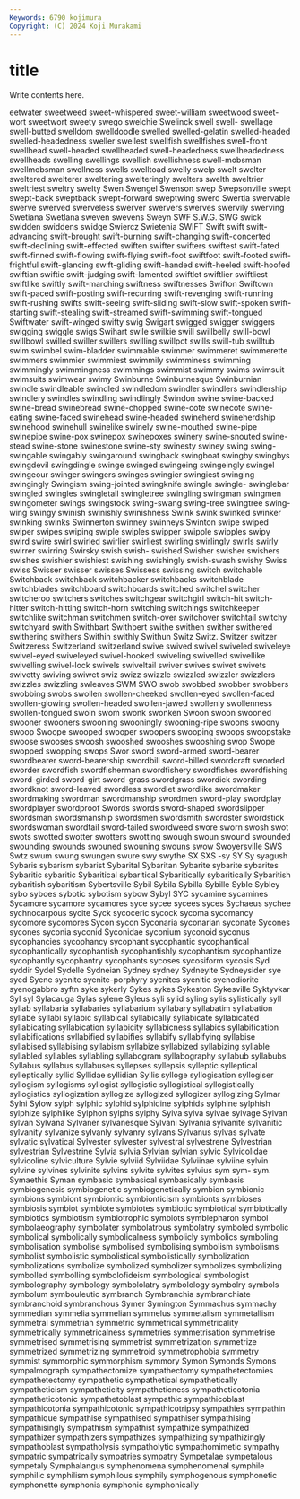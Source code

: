 ```yaml
---
Keywords: 6790 kojimura
Copyright: (C) 2024 Koji Murakami
---
```


# title

Write contents here.



eetwater sweetweed
sweet-whispered sweet-william sweetwood sweet-wort sweetwort sweety swego swelchie Swelinck swell
swell- swellage swell-butted swelldom swelldoodle swelled swelled-gelatin swelled-headed swelled-headedness sweller
swellest swellfish swellfishes swell-front swellhead swell-headed swellheaded swell-headedness swellheadedness swellheads
swelling swellings swellish swellishness swell-mobsman swellmobsman swellness swells swelltoad swelly
swelp swelt swelter sweltered swelterer sweltering swelteringly swelters swelth sweltrier
sweltriest sweltry swelty Swen Swengel Swenson swep Swepsonville swept swept-back
sweptback swept-forward sweptwing swerd Swertia swervable swerve swerved swerveless swerver
swervers swerves swervily swerving Swetiana Swetlana sweven swevens Sweyn SWF
S.W.G. SWG swick swidden swiddens swidge Swiercz Swietenia SWIFT Swift
swift swift-advancing swift-brought swift-burning swift-changing swift-concerted swift-declining swift-effected swiften swifter
swifters swiftest swift-fated swift-finned swift-flowing swift-flying swift-foot swiftfoot swift-footed swift-frightful
swift-glancing swift-gliding swift-handed swift-heeled swift-hoofed swiftian swiftie swift-judging swift-lamented swiftlet
swiftlier swiftliest swiftlike swiftly swift-marching swiftness swiftnesses Swifton Swiftown swift-paced
swift-posting swift-recurring swift-revenging swift-running swift-rushing swifts swift-seeing swift-sliding swift-slow swift-spoken
swift-starting swift-stealing swift-streamed swift-swimming swift-tongued Swiftwater swift-winged swifty swig Swigart
swigged swigger swiggers swigging swiggle swigs Swihart swile swilkie swill
swillbelly swill-bowl swillbowl swilled swiller swillers swilling swillpot swills swill-tub
swilltub swim swimbel swim-bladder swimmable swimmer swimmeret swimmerette swimmers swimmier
swimmiest swimmily swimminess swimming swimmingly swimmingness swimmings swimmist swimmy swims
swimsuit swimsuits swimwear swimy Swinburne Swinburnesque Swinburnian swindle swindleable swindled
swindledom swindler swindlers swindlership swindlery swindles swindling swindlingly Swindon swine
swine-backed swine-bread swinebread swine-chopped swine-cote swinecote swine-eating swine-faced swinehead swine-headed
swineherd swineherdship swinehood swinehull swinelike swinely swine-mouthed swine-pipe swinepipe swine-pox
swinepox swinepoxes swinery swine-snouted swine-stead swine-stone swinestone swine-sty swinesty swiney
swing swing- swingable swingably swingaround swingback swingboat swingby swingbys swingdevil
swingdingle swinge swinged swingeing swingeingly swingel swingeour swinger swingers swinges
swingier swingiest swinging swingingly Swingism swing-jointed swingknife swingle swingle- swinglebar
swingled swingles swingletail swingletree swingling swingman swingmen swingometer swings swingstock
swing-swang swing-tree swingtree swing-wing swingy swinish swinishly swinishness Swink swink
swinked swinker swinking swinks Swinnerton swinney swinneys Swinton swipe swiped
swiper swipes swiping swiple swiples swipper swipple swipples swipy swird
swire swirl swirled swirlier swirliest swirling swirlingly swirls swirly swirrer
swirring Swirsky swish swish- swished Swisher swisher swishers swishes swishier
swishiest swishing swishingly swish-swash swishy Swiss swiss Swisser swisser swisses
Swissess swissing switch switchable Switchback switchback switchbacker switchbacks switchblade switchblades
switchboard switchboards switched switchel switcher switcheroo switchers switches switchgear switchgirl
switch-hit switch-hitter switch-hitting switch-horn switching switchings switchkeeper switchlike switchman switchmen
switch-over switchover switchtail switchy switchyard swith Swithbart Swithbert swithe swithen
swither swithered swithering swithers Swithin swithly Swithun Switz Switz. Switzer
switzer Switzeress Switzerland switzerland swive swived swivel swiveled swiveleye swivel-eyed
swiveleyed swivel-hooked swiveling swivelled swivellike swivelling swivel-lock swivels swiveltail swiver
swives swivet swivets swivetty swiving swiwet swiz swizz swizzle swizzled
swizzler swizzlers swizzles swizzling swleaves SWM SWO swob swobbed swobber
swobbers swobbing swobs swollen swollen-cheeked swollen-eyed swollen-faced swollen-glowing swollen-headed swollen-jawed
swollenly swollenness swollen-tongued swoln swom swonk swonken Swoon swoon swooned
swooner swooners swooning swooningly swooning-ripe swoons swoony swoop Swoope swooped
swooper swoopers swooping swoops swoopstake swoose swooses swoosh swooshed swooshes
swooshing swop Swope swopped swopping swops Swor sword sword-armed sword-bearer
swordbearer sword-bearership swordbill sword-billed swordcraft sworded sworder swordfish swordfisherman swordfishery
swordfishes swordfishing sword-girded sword-girt sword-grass swordgrass swordick swording swordknot sword-leaved
swordless swordlet swordlike swordmaker swordmaking swordman swordmanship swordmen sword-play swordplay
swordplayer swordproof Swords swords sword-shaped swordslipper swordsman swordsmanship swordsmen swordsmith
swordster swordstick swordswoman swordtail sword-tailed swordweed swore sworn swosh swot
swots swotted swotter swotters swotting swough swoun swound swounded swounding
swounds swouned swouning swouns swow Swoyersville SWS Swtz swum swung
swungen swure swy swythe SX SXS -sy SY Sy syagush
Sybaris sybarism sybarist Sybarital Sybaritan Sybarite sybarite sybarites Sybaritic sybaritic
Sybaritical sybaritical Sybaritically sybaritically Sybaritish sybaritish sybaritism Sybertsville Sybil Sybila
Sybilla Sybille Syble Sybley sybo syboes sybotic sybotism sybow Sybyl
SYC sycamine sycamines Sycamore sycamore sycamores syce sycee sycees syces
Sychaeus sychee sychnocarpous sycite Syck sycoceric sycock sycoma sycomancy sycomore
sycomores Sycon sycon Syconaria syconarian syconate Sycones sycones syconia syconid
Syconidae syconium syconoid syconus sycophancies sycophancy sycophant sycophantic sycophantical sycophantically
sycophantish sycophantishly sycophantism sycophantize sycophantly sycophantry sycophants sycoses sycosiform sycosis
Syd syddir Sydel Sydelle Sydneian Sydney sydney Sydneyite Sydneysider sye
syed Syene syenite syenite-porphyry syenites syenitic syenodiorite syenogabbro syftn syke
sykerly Sykes sykes Sykeston Sykesville Syktyvkar Syl syl Sylacauga Sylas
sylene Syleus syli sylid syling sylis sylistically syll syllab syllabaria
syllabaries syllabarium syllabary syllabatim syllabation syllabe syllabi syllabic syllabical syllabically
syllabicate syllabicated syllabicating syllabication syllabicity syllabicness syllabics syllabification syllabifications syllabified
syllabifies syllabify syllabifying syllabise syllabised syllabising syllabism syllabize syllabized syllabizing
syllable syllabled syllables syllabling syllabogram syllabography syllabub syllabubs Syllabus syllabus
syllabuses syllepses syllepsis sylleptic sylleptical sylleptically syllid Syllidae syllidian Syllis
sylloge syllogisation syllogiser syllogism syllogisms syllogist syllogistic syllogistical syllogistically syllogistics
syllogization syllogize syllogized syllogizer syllogizing Sylmar Sylni Sylow sylph sylphic
sylphid sylphidine sylphids sylphine sylphish sylphize sylphlike Sylphon sylphs sylphy
Sylva sylva sylvae sylvage Sylvan sylvan Sylvana Sylvaner sylvanesque Sylvani
Sylvania sylvanite sylvanitic sylvanity sylvanize sylvanly sylvanry sylvans Sylvanus sylvas
sylvate sylvatic sylvatical Sylvester sylvester sylvestral sylvestrene Sylvestrian sylvestrian Sylvestrine
Sylvia sylvia Sylvian sylvian sylvic Sylvicolidae sylvicoline sylviculture Sylvie sylviid
Sylviidae Sylviinae sylviine sylvin sylvine sylvines sylvinite sylvins sylvite sylvites
sylvius sym sym- sym. Symaethis Syman symbasic symbasical symbasically symbasis
symbiogenesis symbiogenetic symbiogenetically symbion symbionic symbions symbiont symbiontic symbionticism symbionts
symbioses symbiosis symbiot symbiote symbiotes symbiotic symbiotical symbiotically symbiotics symbiotism
symbiotrophic symbiots symblepharon symbol symbolaeography symbolater symbolatrous symbolatry symboled symbolic
symbolical symbolically symbolicalness symbolicly symbolics symboling symbolisation symbolise symbolised symbolising
symbolism symbolisms symbolist symbolistic symbolistical symbolistically symbolization symbolizations symbolize symbolized
symbolizer symbolizes symbolizing symbolled symbolling symbolofideism symbological symbologist symbolography symbology
symbololatry symbolology symbolry symbols symbolum symbouleutic symbranch Symbranchia symbranchiate symbranchoid
symbranchous Symer Symington Symmachus symmachy symmedian symmelia symmelian symmelus symmetalism
symmetallism symmetral symmetrian symmetric symmetrical symmetricality symmetrically symmetricalness symmetries symmetrisation
symmetrise symmetrised symmetrising symmetrist symmetrization symmetrize symmetrized symmetrizing symmetroid symmetrophobia
symmetry symmist symmorphic symmorphism symmory Symon Symonds Symons sympalmograph sympathectomize
sympathectomy sympathetectomies sympathetectomy sympathetic sympathetical sympathetically sympatheticism sympatheticity sympatheticness sympatheticotonia
sympatheticotonic sympathetoblast sympathic sympathicoblast sympathicotonia sympathicotonic sympathicotripsy sympathies sympathin sympathique
sympathise sympathised sympathiser sympathising sympathisingly sympathism sympathist sympathize sympathized sympathizer
sympathizers sympathizes sympathizing sympathizingly sympathoblast sympatholysis sympatholytic sympathomimetic sympathy sympatric
sympatrically sympatries sympatry Sympetalae sympetalous sympetaly Symphalangus symphenomena symphenomenal symphile
symphilic symphilism symphilous symphily symphogenous symphonetic symphonette symphonia symphonic symphonically
